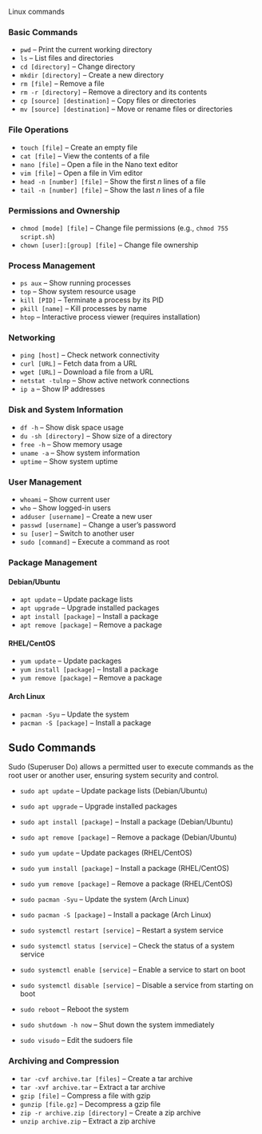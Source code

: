 
Linux commands



### **Basic Commands**

- `pwd` – Print the current working directory
- `ls` – List files and directories
- `cd [directory]` – Change directory
- `mkdir [directory]` – Create a new directory
- `rm [file]` – Remove a file
- `rm -r [directory]` – Remove a directory and its contents
- `cp [source] [destination]` – Copy files or directories
- `mv [source] [destination]` – Move or rename files or directories

### **File Operations**

- `touch [file]` – Create an empty file
- `cat [file]` – View the contents of a file
- `nano [file]` – Open a file in the Nano text editor
- `vim [file]` – Open a file in Vim editor
- `head -n [number] [file]` – Show the first _n_ lines of a file
- `tail -n [number] [file]` – Show the last _n_ lines of a file

### **Permissions and Ownership**

- `chmod [mode] [file]` – Change file permissions (e.g., `chmod 755 script.sh`)
- `chown [user]:[group] [file]` – Change file ownership

### **Process Management**

- `ps aux` – Show running processes
- `top` – Show system resource usage
- `kill [PID]` – Terminate a process by its PID
- `pkill [name]` – Kill processes by name
- `htop` – Interactive process viewer (requires installation)

### **Networking**

- `ping [host]` – Check network connectivity
- `curl [URL]` – Fetch data from a URL
- `wget [URL]` – Download a file from a URL
- `netstat -tulnp` – Show active network connections
- `ip a` – Show IP addresses

### **Disk and System Information**

- `df -h` – Show disk space usage
- `du -sh [directory]` – Show size of a directory
- `free -h` – Show memory usage
- `uname -a` – Show system information
- `uptime` – Show system uptime

### **User Management**

- `whoami` – Show current user
- `who` – Show logged-in users
- `adduser [username]` – Create a new user
- `passwd [username]` – Change a user’s password
- `su [user]` – Switch to another user
- `sudo [command]` – Execute a command as root

### **Package Management**

#### **Debian/Ubuntu**

- `apt update` – Update package lists
- `apt upgrade` – Upgrade installed packages
- `apt install [package]` – Install a package
- `apt remove [package]` – Remove a package

#### **RHEL/CentOS**

- `yum update` – Update packages
- `yum install [package]` – Install a package
- `yum remove [package]` – Remove a package

#### **Arch Linux**

- `pacman -Syu` – Update the system
- `pacman -S [package]` – Install a package

## **Sudo Commands**

Sudo (Superuser Do) allows a permitted user to execute commands as the root user or another user, ensuring system security and control.

- `sudo apt update` – Update package lists (Debian/Ubuntu)
    
- `sudo apt upgrade` – Upgrade installed packages
    
- `sudo apt install [package]` – Install a package (Debian/Ubuntu)
    
- `sudo apt remove [package]` – Remove a package (Debian/Ubuntu)
    
- `sudo yum update` – Update packages (RHEL/CentOS)
    
- `sudo yum install [package]` – Install a package (RHEL/CentOS)
    
- `sudo yum remove [package]` – Remove a package (RHEL/CentOS)
    
- `sudo pacman -Syu` – Update the system (Arch Linux)
    
- `sudo pacman -S [package]` – Install a package (Arch Linux)
    
- `sudo systemctl restart [service]` – Restart a system service
    
- `sudo systemctl status [service]` – Check the status of a system service
    
- `sudo systemctl enable [service]` – Enable a service to start on boot
    
- `sudo systemctl disable [service]` – Disable a service from starting on boot
    
- `sudo reboot` – Reboot the system
    
- `sudo shutdown -h now` – Shut down the system immediately
    
- `sudo visudo` – Edit the sudoers file











### **Archiving and Compression**

- `tar -cvf archive.tar [files]` – Create a tar archive
- `tar -xvf archive.tar` – Extract a tar archive
- `gzip [file]` – Compress a file with gzip
- `gunzip [file.gz]` – Decompress a gzip file
- `zip -r archive.zip [directory]` – Create a zip archive
- `unzip archive.zip` – Extract a zip archive